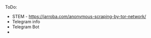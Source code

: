 ToDo:
- STEM - https://jarroba.com/anonymous-scraping-by-tor-network/
- Telegram info
- Telegram Bot
-